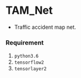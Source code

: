 # TAM_Net  
* Traffic accident map net.  
### Requirement  
1. `python3.6`  
2. `tensorflow2` 
3. `tensorlayer2`  